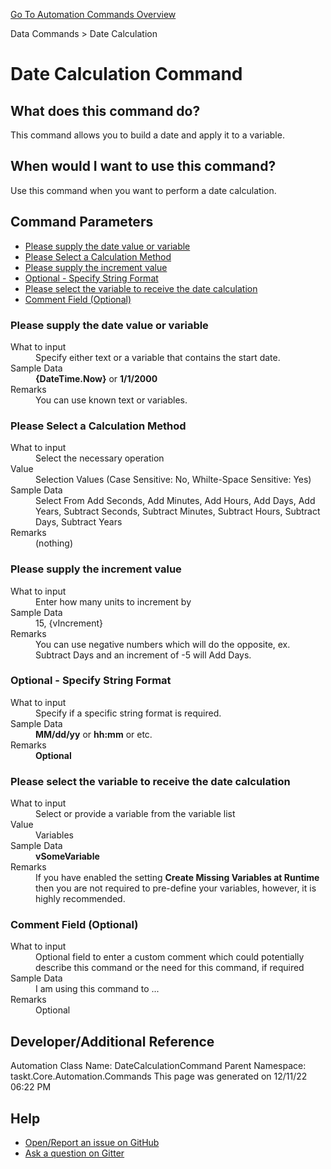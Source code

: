 <!--TITLE: Date Calculation Command -->
<!-- SUBTITLE: a command in the Data Commands group. -->
[Go To Automation Commands Overview](/automation-commands.md)


Data Commands &gt; Date Calculation


# Date Calculation Command


## What does this command do?
This command allows you to build a date and apply it to a variable.


## When would I want to use this command?
Use this command when you want to perform a date calculation.


## Command Parameters
- [Please supply the date value or variable](#param_0)
- [Please Select a Calculation Method](#param_1)
- [Please supply the increment value](#param_2)
- [Optional - Specify String Format](#param_3)
- [Please select the variable to receive the date calculation](#param_4)
- [Comment Field (Optional)](#param_5)


<a id="param_0"></a>
### Please supply the date value or variable


<dl>
<dt>What to input</dt><dd>Specify either text or a variable that contains the start date.</dd>
<dt></dt><dd></dd>
<dt>Sample Data</dt><dd><strong>{DateTime.Now}</strong> or <strong>1/1/2000</strong></dd>
<dt>Remarks</dt><dd>You can use known text or variables.</dd>
</dl>




<a id="param_1"></a>
### Please Select a Calculation Method


<dl>
<dt>What to input</dt><dd>Select the necessary operation</dd>
<dt>Value</dt><dd>Selection Values (Case Sensitive: No, Whilte-Space Sensitive: Yes)</dd>
<dt>Sample Data</dt><dd>Select From Add Seconds, Add Minutes, Add Hours, Add Days, Add Years, Subtract Seconds, Subtract Minutes, Subtract Hours, Subtract Days, Subtract Years</dd>
<dt>Remarks</dt><dd>(nothing)</dd>
</dl>




<a id="param_2"></a>
### Please supply the increment value


<dl>
<dt>What to input</dt><dd>Enter how many units to increment by</dd>
<dt></dt><dd></dd>
<dt>Sample Data</dt><dd>15, {vIncrement}</dd>
<dt>Remarks</dt><dd>You can use negative numbers which will do the opposite, ex. Subtract Days and an increment of -5 will Add Days.</dd>
</dl>




<a id="param_3"></a>
### Optional - Specify String Format


<dl>
<dt>What to input</dt><dd>Specify if a specific string format is required.</dd>
<dt></dt><dd></dd>
<dt>Sample Data</dt><dd><strong>MM/dd/yy</strong> or <strong>hh:mm</strong> or etc.</dd>
<dt>Remarks</dt><dd><strong>Optional</strong><br></dd>
</dl>




<a id="param_4"></a>
### Please select the variable to receive the date calculation


<dl>
<dt>What to input</dt><dd>Select or provide a variable from the variable list</dd>
<dt>Value</dt><dd>Variables</dd>
<dt>Sample Data</dt><dd><strong>vSomeVariable</strong></dd>
<dt>Remarks</dt><dd>If you have enabled the setting <strong>Create Missing Variables at Runtime</strong> then you are not required to pre-define your variables, however, it is highly recommended.</dd>
</dl>




<a id="param_5"></a>
### Comment Field (Optional)


<dl>
<dt>What to input</dt><dd>Optional field to enter a custom comment which could potentially describe this command or the need for this command, if required</dd>
<dt></dt><dd></dd>
<dt>Sample Data</dt><dd>I am using this command to ...</dd>
<dt>Remarks</dt><dd>Optional</dd>
</dl>




## Developer/Additional Reference
Automation Class Name: DateCalculationCommand
Parent Namespace: taskt.Core.Automation.Commands
This page was generated on 12/11/22 06:22 PM


## Help
- [Open/Report an issue on GitHub](https://github.com/saucepleez/taskt/issues/new)
- [Ask a question on Gitter](https://gitter.im/taskt-rpa/Lobby)
